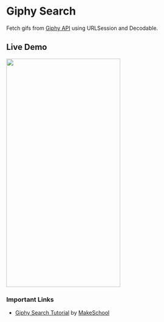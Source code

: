 
# Giphy Search
Fetch gifs from [Giphy API](https://developers.giphy.com/) using URLSession and Decodable.


## Live Demo
<img src="https://github.com/SamuelFolledo/MOB1.3/blob/master/static/gifs/giphyDemo.gif" width="300" height="600">

### Important Links
- [Giphy Search Tutorial](https://www.makeschool.com/academy/track/giphy-search-for-ios-hrs) by [MakeSchool](makeschool.com)
